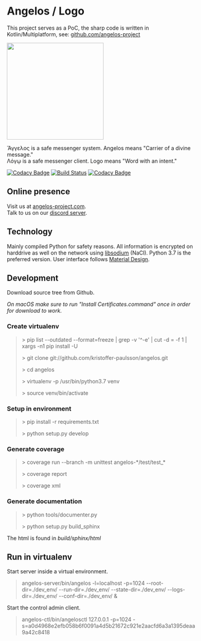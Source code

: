 # Angelos / Logo

This project serves as a PoC, the sharp code is written in Kotlin/Multiplatform, see: [github.com/angelos-project](https://github.com/angelos-project)

<img height="256" src="https://angelos-project.com/images/angelos.png"/>

Ἄγγελος is a safe messenger system. Angelos means "Carrier of a divine message."<br />
Λόγῳ is a safe messenger client. Logo means "Word with an intent."

[![Codacy Badge](https://app.codacy.com/project/badge/Grade/ce492ea15eb2477caac227d422c3aae4)](https://www.codacy.com/gh/kristoffer-paulsson/angelos/dashboard?utm_source=github.com&amp;utm_medium=referral&amp;utm_content=kristoffer-paulsson/angelos&amp;utm_campaign=Badge_Grade)
[![Build Status](https://travis-ci.com/kristoffer-paulsson/angelos.svg?branch=master)](https://travis-ci.com/kristoffer-paulsson/angelos)
[![Codacy Badge](https://app.codacy.com/project/badge/Coverage/ce492ea15eb2477caac227d422c3aae4)](https://www.codacy.com/gh/kristoffer-paulsson/angelos/dashboard?utm_source=github.com&amp;utm_medium=referral&amp;utm_content=kristoffer-paulsson/angelos&amp;utm_campaign=Badge_Coverage)

## Online presence

Visit us at [angelos-project.com](https://angelos-project.com).<br />
Talk to us on our [discord server](https://discord.gg/TPx65rT).

## Technology

Mainly compiled Python for safety reasons.
All information is encrypted on harddrive as well on the network using [libsodium](https://libsodium.gitbook.io/doc/) (NaCl).
Python 3.7 is the preferred version.
User interface follows [Material Design](https://material.io).

## Development
Download source tree from Github.

_On macOS make sure to run "Install Certificates.command" once in order for download to work._

### Create virtualenv
> &gt; pip list --outdated --format=freeze | grep -v '^\-e' | cut -d = -f 1  | xargs -n1 pip install -U
>
> &gt; git clone git://github.com/kristoffer-paulsson/angelos.git
> 
> &gt; cd angelos
> 
> &gt; virtualenv -p /usr/bin/python3.7 venv
> 
> &gt; source venv/bin/activate


### Setup in environment
> &gt; pip install -r requirements.txt
> 
> &gt; python setup.py develop


### Generate coverage 
> &gt; coverage run --branch -m unittest angelos-\*/test/test_\*
>
> &gt; coverage report
> 
> &gt; coverage xml

### Generate documentation
> &gt; python tools/documenter.py
> 
> &gt; python setup.py build_sphinx

The html is found in _build/sphinx/html_

## Run in virtualenv

Start server inside a virtual environment.
> angelos-server/bin/angelos -l=localhost -p=1024 --root-dir=./dev_env/ --run-dir=./dev_env/ --state-dir=./dev_env/ --logs-dir=./dev_env/ --conf-dir=./dev_env/ &

Start the control admin client.
> angelos-ctl/bin/angelosctl 127.0.0.1 -p=1024 -s=a0d4968e2efb058b6f0091a4d5b21672c921e2aacfd6a3a1395deaa9a42c8418


